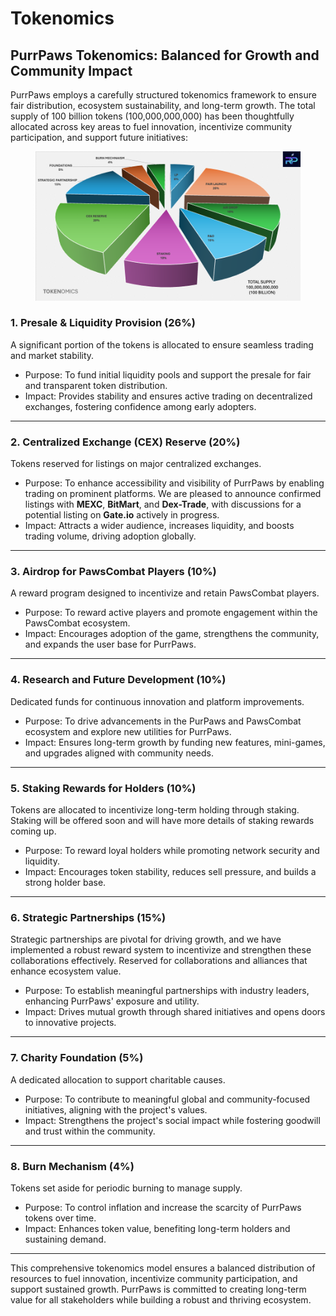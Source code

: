 # Tokenomics

## PurrPaws Tokenomics: Balanced for Growth and Community Impact

PurrPaws employs a carefully structured tokenomics framework to ensure fair distribution, ecosystem sustainability, and long-term growth. The total supply of 100 billion tokens (100,000,000,000) has been thoughtfully allocated across key areas to fuel innovation, incentivize community participation, and support future initiatives:

<figure><img src="../../.gitbook/assets/TOKENOMICS PIE .png" alt=""><figcaption></figcaption></figure>

### 1. Presale & Liquidity Provision (26%)

A significant portion of the tokens is allocated to ensure seamless trading and market stability.

* Purpose: To fund initial liquidity pools and support the presale for fair and transparent token distribution.
* Impact: Provides stability and ensures active trading on decentralized exchanges, fostering confidence among early adopters.

***

### 2. Centralized Exchange (CEX) Reserve (20%)

Tokens reserved for listings on major centralized exchanges.

* Purpose: To enhance accessibility and visibility of PurrPaws by enabling trading on prominent platforms. We are pleased to announce confirmed listings with **MEXC**, **BitMart**, and **Dex-Trade**, with discussions for a potential listing on **Gate.io** actively in progress.
* Impact: Attracts a wider audience, increases liquidity, and boosts trading volume, driving adoption globally.

***

### 3. Airdrop for PawsCombat Players (10%)

A reward program designed to incentivize and retain PawsCombat players.

* Purpose: To reward active players and promote engagement within the PawsCombat ecosystem.
* Impact: Encourages adoption of the game, strengthens the community, and expands the user base for PurrPaws.

***

### 4. Research and Future Development (10%)

Dedicated funds for continuous innovation and platform improvements.

* Purpose: To drive advancements in the PurPaws and PawsCombat ecosystem and explore new utilities for PurrPaws.
* Impact: Ensures long-term growth by funding new features, mini-games, and upgrades aligned with community needs.

***

### 5. Staking Rewards for Holders (10%)

Tokens are allocated to incentivize long-term holding through staking.  Staking will be offered soon and will have more details of staking rewards coming up.

* Purpose: To reward loyal holders while promoting network security and liquidity.
* Impact: Encourages token stability, reduces sell pressure, and builds a strong holder base.

***

### 6. Strategic Partnerships (15%)

Strategic partnerships are pivotal for driving growth, and we have implemented a robust reward system to incentivize and strengthen these collaborations effectively.  Reserved for collaborations and alliances that enhance ecosystem value.

* Purpose: To establish meaningful partnerships with industry leaders, enhancing PurrPaws' exposure and utility.
* Impact: Drives mutual growth through shared initiatives and opens doors to innovative projects.

***

### 7. Charity Foundation (5%)

A dedicated allocation to support charitable causes.

* Purpose: To contribute to meaningful global and community-focused initiatives, aligning with the project's values.
* Impact: Strengthens the project's social impact while fostering goodwill and trust within the community.

***

### 8. Burn Mechanism (4%)

Tokens set aside for periodic burning to manage supply.

* Purpose: To control inflation and increase the scarcity of PurrPaws tokens over time.
* Impact: Enhances token value, benefiting long-term holders and sustaining demand.

***

This comprehensive tokenomics model ensures a balanced distribution of resources to fuel innovation, incentivize community participation, and support sustained growth. PurrPaws is committed to creating long-term value for all stakeholders while building a robust and thriving ecosystem.
